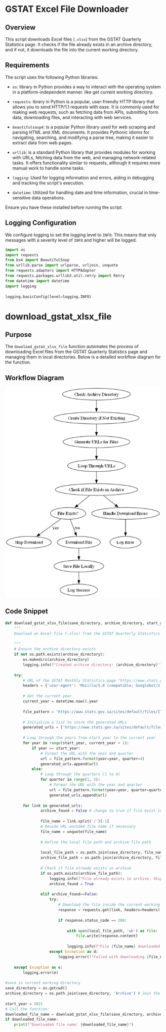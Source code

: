 # GSTAT Excel File Downloader

## Overview
This script downloads Excel files (`.xlsx`) from the GSTAT Quarterly Statistics page. It checks if the file already exists in an archive directory, and if not, it downloads the file into the current working directory.

## Requirements

The script uses the following Python libraries:
- `os`: library in Python provides a way to interact with the operating system in a platform-independent manner. like get current working directory.

- `requests`: ibrary in Python is a popular, user-friendly HTTP library that allows you to send HTTP/1.1 requests with ease. It is commonly used for making web requests, such as fetching data from APIs, submitting form data, downloading files, and interacting with web services.

- `beautifulsoup4`: is a popular Python library used for web scraping and parsing HTML and XML documents. It provides Pythonic idioms for navigating, searching, and modifying a parse tree, making it easier to extract data from web pages.

- `urllib`:  is a standard Python library that provides modules for working with URLs, fetching data from the web, and managing network-related tasks. It offers functionality similar to requests, although it requires more manual work to handle some tasks.

- `logging`: Used for logging information and errors, aiding in debugging and tracking the script's execution.

- `datetime`: Utilized for handling date and time information, crucial in time-sensitive data operations.

Ensure you have these installed before running the script.


## Logging Configuration

We configure logging to set the logging level to `INFO`. This means that only messages with a severity level of `INFO` and higher will be logged.

```python
import os
import requests
from bs4 import BeautifulSoup
from urllib.parse import urlparse, urljoin, unquote
from requests.adapters import HTTPAdapter
from requests.packages.urllib3.util.retry import Retry
from datetime import datetime
import logging

logging.basicConfig(level=logging.INFO)
```
# download_gstat_xlsx_file

## Purpose
The `download_gstat_xlsx_file` function automates the process of downloading Excel files from the GSTAT Quarterly Statistics page and managing them in local directories. Below is a detailed workflow diagram for the function.

## Workflow Diagram

![Download GSTAT Excel File flow](flowchart-1.png)

## Code Snippet

```python
def download_gstat_xlsx_file(save_directory, archive_directory, start_year):
    """
    Download an Excel file (.xlsx) from the GSTAT Quarterly Statistics page in current working directory if doesn't exist in Archive directory

    """
    # Ensure the archive directory exists
    if not os.path.exists(archive_directory):
        os.makedirs(archive_directory)
        logging.info(f"Created archive directory: {archive_directory}")
    
    try:
        # URL of the GSTAT Monthly Statistics page "https://www.stats.gov.sa/ar/1250"
        headers = {'user-agent': 'Mozilla/5.0 (compatible; Googlebot/2.1; +http://www.google.com/bot.html)'}

        # Get the current year
        current_year = datetime.now().year

        file_pattern = 'https://www.stats.gov.sa/sites/default/files/ITR%20Q{quarter}{year}A.xlsx'

        # Initialize a list to store the generated URLs
        generated_urls = ['https://www.stats.gov.sa/sites/default/files/International%20Trade%2C%20Third%20Quarter%202021Ar.xlsx',]

        # Loop through the years from start_year to the current year
        for year in range(start_year, current_year + 1):
            if year == start_year:
                # Format the URL with the year and quarter
                url = file_pattern.format(year=year, quarter=4)
                generated_urls.append(url)
            else:
                # Loop through the quarters (1 to 4)
                for quarter in range(1, 5):
                    # Format the URL with the year and quarter
                    url = file_pattern.format(year=year, quarter=quarter)
                    generated_urls.append(url)

        for link in generated_urls:
                archive_found = False # change to true if file exist in Archive directory

                file_name = link.split('/')[-1]
                # Decode URL-encoded file name if necessary
                file_name = unquote(file_name)

                # Define the local file path and archive file path
            
                local_file_path = os.path.join(save_directory, file_name)
                archive_file_path = os.path.join(archive_directory, file_name) 

                # Check if file already exists in archive
                if os.path.exists(archive_file_path):
                    logging.info(f"File already exists in archive. Skipping download.")
                    archive_found = True

                elif archive_found==False: 
                    try:
                        # Download the file inside the current working directory
                        response = requests.get(link, headers=headers)

                        if response.status_code == 200:
                            
                            with open(local_file_path, 'wb') as file:
                                file.write(response.content)

                            logging.info(f"File {file_name} downloaded successfully in: {local_file_path}")
                    except Exception as d:
                        logging.error(f"Failed with downloading {file_name}")

    except Exception as e:
        logging.error(e)    

#save in current working directory
save_directory = os.getcwd()
archive_directory = os.path.join(save_directory, 'Archive') # Join the current working directory with the subdirectory 'Archive'

start_year = 2021
# Call the function:
downloaded_file_name = download_gstat_xlsx_file(save_directory, archive_directory, start_year)
if downloaded_file_name:
    print(f"Downloaded file name: {downloaded_file_name}")

```
